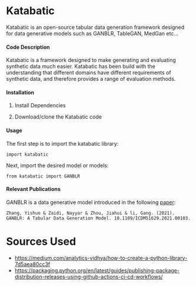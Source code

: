Katabatic
=========================================
Katabatic is an open-source tabular data generation framework designed for data generative models such as GANBLR, TableGAN, MedGan etc...

#### Code Description

Katabatic is a framework designed to make generating and evaluating synthetic data much easier. Katabatic has been build with the understanding that different domains have different requirements of synthetic data, and therefore provides a range of evaluation methods.

#### Installation

1. Install Dependencies

2. Download/clone the Katabatic code

#### Usage

The first step is to import the katabatic library:
	
 	import katabatic

Next, import the desired model or models:

 	from katabatic import GANBLR


#### Relevant Publications

GANBLR is a data generative model introduced in the following [paper]([https://arxiv.org/abs/1703.06490](https://www.researchgate.net/publication/356159733_GANBLR_A_Tabular_Data_Generation_Model)):

	Zhang, Yishuo & Zaidi, Nayyar & Zhou, Jiahui & li, Gang. (2021). 
 	GANBLR: A Tabular Data Generation Model. 10.1109/ICDM51629.2021.00103. 


# Sources Used
* https://medium.com/analytics-vidhya/how-to-create-a-python-library-7d5aea80cc3f
* https://packaging.python.org/en/latest/guides/publishing-package-distribution-releases-using-github-actions-ci-cd-workflows/
